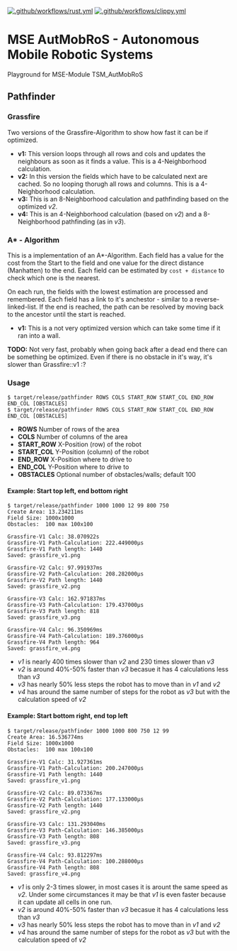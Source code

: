 [![.github/workflows/rust.yml](https://github.com/LukyLuke/mse_autmobros/actions/workflows/rust.yml/badge.svg)](https://github.com/LukyLuke/mse_autmobros/actions/workflows/rust.yml)
[![.github/workflows/clippy.yml](https://github.com/LukyLuke/mse_autmobros/actions/workflows/clippy.yml/badge.svg)](https://github.com/LukyLuke/mse_autmobros/actions/workflows/clippy.yml)

# MSE AutMobRoS - Autonomous Mobile Robotic Systems

Playground for MSE-Module TSM_AutMobRoS

## Pathfinder

### Grassfire

Two versions of the Grassfire-Algorithm to show how fast it can be if optimized.

* **v1:** This version loops through all rows and cols and updates the neighbours as soon as it finds a value. This is a 4-Neighborhood calculation.
* **v2:** In this version the fields which have to be calculated next are cached. So no looping thorugh all rows and columns. This is a 4-Neighborhood calculation.
* **v3:** This is an 8-Neighborhood calculation and pathfinding based on the optimized *v2*.
* **v4:** This is an 4-Neighborhood calculation (based on *v2*) and a 8-Neighborhood pathfinding (as in *v3*).

### A* - Algorithm

This is a implementation of an A*-Algorithm.
Each field has a value for the cost from the Start to the field and one value for the direct distance (Manhatten) to the end.
Each field can be estimated by `cost + distance` to check which one is the nearest.

On each run, the fields with the lowest estimation are processed and remembered.
Each field has a link to it's anchestor - similar to a reverse-linked-list.
If the end is reached, the path can be resolved by moving back to the ancestor until the start is reached.

* **v1:** This is a not very optimized version which can take some time if it ran into a wall.

**TODO:** Not very fast, probably when going back after a dead end there can be something be optimized. Even if there is no obstacle in it's way, it's slower than Grassfire::v1 :?


### Usage

```
$ target/release/pathfinder ROWS COLS START_ROW START_COL END_ROW END_COL [OBSTACLES]
$ target/release/pathfinder ROWS COLS START_ROW START_COL END_ROW END_COL [OBSTACLES]
```

* **ROWS** Number of rows of the area
* **COLS** Number of columns of the area
* **START_ROW** X-Position (row) of the robot
* **START_COL** Y-Position (column) of the robot
* **END_ROW** X-Position where to drive to
* **END_COL** Y-Position where to drive to
* **OBSTACLES** Optional number of obstacles/walls; default 100

#### Example: Start top left, end bottom right

```
$ target/release/pathfinder 1000 1000 12 99 800 750
Create Area: 13.234211ms
Field Size: 1000x1000
Obstacles:  100 max 100x100

Grassfire-V1 Calc: 38.070922s
Grassfire-V1 Path-Calculation: 222.449000µs
Grassfire-V1 Path length: 1440
Saved: grassfire_v1.png

Grassfire-V2 Calc: 97.991937ms
Grassfire-V2 Path-Calculation: 208.282000µs
Grassfire-V2 Path length: 1440
Saved: grassfire_v2.png

Grassfire-V3 Calc: 162.971837ms
Grassfire-V3 Path-Calculation: 179.437000µs
Grassfire-V3 Path length: 818
Saved: grassfire_v3.png

Grassfire-V4 Calc: 96.350969ms
Grassfire-V4 Path-Calculation: 189.376000µs
Grassfire-V4 Path length: 964
Saved: grassfire_v4.png
```

* *v1* is nearly 400 times slower than *v2* and 230 times slower than *v3*
* *v2* is around 40%-50% faster than *v3* becasue it has 4 calculations less than *v3*
* *v3* has nearly 50% less steps the robot has to move than in *v1* and *v2*
* *v4* has around the same number of steps for the robot as *v3* but with the calculation speed of *v2*

#### Example: Start bottom right, end top left

```
$ target/release/pathfinder 1000 1000 800 750 12 99
Create Area: 16.536774ms
Field Size: 1000x1000
Obstacles:  100 max 100x100

Grassfire-V1 Calc: 31.927361ms
Grassfire-V1 Path-Calculation: 200.247000µs
Grassfire-V1 Path length: 1440
Saved: grassfire_v1.png

Grassfire-V2 Calc: 89.073367ms
Grassfire-V2 Path-Calculation: 177.133000µs
Grassfire-V2 Path length: 1440
Saved: grassfire_v2.png

Grassfire-V3 Calc: 131.293040ms
Grassfire-V3 Path-Calculation: 146.385000µs
Grassfire-V3 Path length: 808
Saved: grassfire_v3.png

Grassfire-V4 Calc: 93.812297ms
Grassfire-V4 Path-Calculation: 100.288000µs
Grassfire-V4 Path length: 808
Saved: grassfire_v4.png
```

* *v1* is only 2-3 times slower, in most cases it is arount the same speed as *v2*. Under some circumstances it may be that *v1* is even faster because it can update all cells in one run.
* *v2* is around 40%-50% faster than *v3* becasue it has 4 calculations less than *v3*
* *v3* has nearly 50% less steps the robot has to move than in *v1* and *v2*
* *v4* has around the same number of steps for the robot as *v3* but with the calculation speed of *v2*
